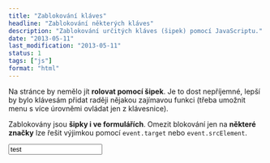 ```yaml
---
title: "Zablokování kláves"
headline: "Zablokování některých kláves"
description: "Zablokování určitých kláves (šipek) pomocí JavaScriptu."
date: "2013-05-11"
last_modification: "2013-05-11"
status: 1
tags: ["js"]
format: "html"
---
```


<p>Na stránce by nemělo jít <b>rolovat pomocí šipek</b>. Je to dost nepříjemné, lepší by bylo klávesám přidat raději nějakou zajímavou funkci (třeba umožnit menu s více úrovněmi ovládat jen z klávesnice).</p>
<p>Zablokovány jsou <b>šipky i ve formulářích</b>. Omezit blokování jen na <b>některé značky</b> lze řešit výjimkou pomocí <code>event.target</code> nebo <code>event.srcElement</code>.</p>

<div class="live">
  <script>
    document.onkeydown = function(e) {
        var event = window.event || e;
        var kod = event.keyCode;
        
        // http://www.javascripter.net/faq/keycodes.htm
        // 37      Left arrow
        // 38      Up arrow
        // 39      Right arrow
        // 40      Down arrow
    
        if (kod >= 37  && kod <= 40) {
            return false;
        }
    }
  </script>
  <input value="test">
</div>
